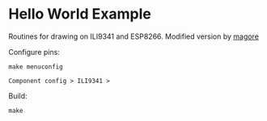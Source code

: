 # Hello World Example

Routines for drawing on ILI9341 and ESP8266. Modified version by [magore](https://github.com/magore/esp8266_ili9341)

Configure pins:

`make menuconfig`

`Component config > ILI9341 > ` 

Build:

`make`